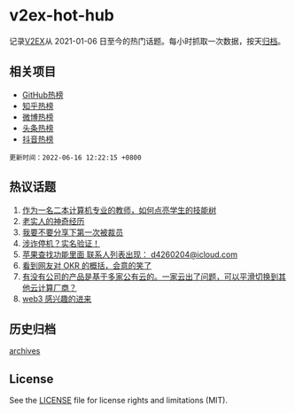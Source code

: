 # v2ex-hot-hub

 记录[V2EX](https://www.v2ex.com/)从 2021-01-06 日至今的热门话题。每小时抓取一次数据，按天[归档](archives)。
 
 ## 相关项目

- [GitHub热榜](https://github.com/snaildev/github-hot-hub)
- [知乎热榜](https://github.com/snaildev/zhihu-hot-hub)
- [微博热榜](https://github.com/snaildev/weibo-hot-hub)
- [头条热榜](https://github.com/snaildev/toutiao-hot-hub)
- [抖音热榜](https://github.com/snaildev/douyin-hot-hub)


 `更新时间：2022-06-16 12:22:15 +0800`

## 热议话题

1. [作为一名二本计算机专业的教师，如何点亮学生的技能树](https://www.v2ex.com/t/859822)
1. [老实人的神奇经历](https://www.v2ex.com/t/859962)
1. [我要不要分享下第一次被裁员](https://www.v2ex.com/t/859781)
1. [涉诈停机？实名验证！](https://www.v2ex.com/t/859775)
1. [苹果查找功能里面 联系人列表出现： d4260204@icloud.com](https://www.v2ex.com/t/859750)
1. [看到网友对 OKR 的概括，会意的笑了](https://www.v2ex.com/t/859751)
1. [有没有公司的产品是基于多家公有云的。一家云出了问题，可以平滑切换到其他云计算厂商？](https://www.v2ex.com/t/859841)
1. [web3 感兴趣的进来](https://www.v2ex.com/t/859755)

## 历史归档

[archives](archives)

## License

See the [LICENSE](LICENSE) file for license rights and limitations (MIT).
